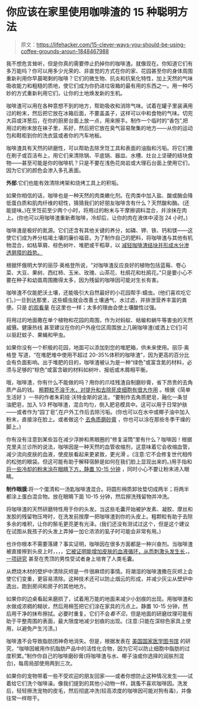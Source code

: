 # 你应该在家里使用咖啡渣的 15 种聪明方法

> 原文：<https://lifehacker.com/15-clever-ways-you-should-be-using-coffee-grounds-aroun-1848467988>

我不想危言耸听，但是你真的需要停止扔掉你的咖啡渣。就像现在。你知道它们有多万能吗？你可以用多少光荣的、非直觉的方式在你的家、花园甚至你的身体周围重新利用你早晨喝剩的咖啡？它们的微生物、抗炎和抗氧化特性，加上天然的气味吸收能力和粗糙的质地，使它们成为你扔进垃圾箱的最有用的东西之一。用一种巧妙的方式重新利用它们，让你的土地焕发新的生机。

咖啡渣可以用在各种意想不到的地方，帮助吸收和消除气味。试着在罐子里装满用过的粉末，然后把它放在冰箱后面，不要盖盖子，这样可以中和食物的气味。切完大蒜或洋葱后，在你的厨房台面上放一点，用来擦手。制作一个临时的“香包”,把用过的粉末放在袜子里，系好，然后把它放在臭气容易聚集的地方——从你的运动包和鞋柜到你的洗衣篮或者你的汽车地板。

咖啡渣具有天然的研磨性，可以帮助去除烹饪工具和表面的油脂和污垢。将它们撒在刷子或百洁布上，用它们来清除锅、平底锅、器皿、水槽、灶台上坚硬的结块食物——甚至可能是你的咖啡机？只是不要在浅色花岗岩或大理石台面上使用它们，因为它们的颜色会渗入多孔表面。

**外部**:它们也能有效清除烤架和烧烤工具上的积垢。

如果你相信的话，咖啡也是一种天然的肉类嫩化剂。在肉类中加入盐、酸或酶会降低蛋白质和肌肉纤维的韧性，猜猜我们的好朋友咖啡含有什么？天然酸和酶。(还能提味。)在烹饪前至少两个小时，将用过的粉末与干摩擦调料混合，并涂抹在肉上。(你也可以用咖啡渣重新煮咖啡，冷却后，让你的肉在液体中浸泡 24 小时。)

咖啡渣是极好的氮源。它们还含有其他关键的养分，如磷、钾、铁、钙和镁——这使它们成为养分枯竭土壤的廉价福音。为了制作自己的肥料，将咖啡渣与其他有机物混合，如枯草屑、棕色树叶、堆肥或干稻草，以 [减轻咖啡渣结块并形成水分渗透屏障的趋势。](https://www.growveg.com/guides/a-common-sense-guide-to-using-coffee-grounds-in-the-garden/) 

根据怀俄明大学的丽莎·奥格登所说，“对咖啡渣反应良好的植物包括蓝莓、卷心菜、大豆、果树、西红柿、玉米、玫瑰、山茶花、杜鹃花和杜鹃花。”只是要小心不要在种子和幼苗周围撒得太多，因为残留的咖啡因可能对生长有害。

咖啡渣不仅能肥沃土壤，还能吸引大自然最好的小花园帮手:蠕虫。(他们喜欢吃它们。)一旦到达那里，这些蠕虫就会改善土壤通气、水过滤，并排泄营养丰富的粪便。只是 [的观看量](https://homeguides.sfgate.com/worms-eat-coffee-grounds-103941.html) 在这里也一样；太多的理由会使土壤酸性过强。

将用过的地面撒在单个植物和花园的周围，作为对蚂蚁、蛞蝓和蜗牛等害虫的天然威慑。健康热线 甚至建议在你的户外座位区周围放上几碗咖啡渣(或洒上它们)可以驱赶蚊子、果蝇和甲虫。

如果你没有一个积极的花园，地面可以添加到您的堆肥箱，供未来使用。丽莎·奥格登 写道，“在堆肥堆中使用不超过 20-35%体积的咖啡渣”，因为更高的百分比会有负面影响。出于堆肥的目的，咖啡渣被认为是一种“绿色”或富含氮的材料，必须与足够的“棕色”或富含碳的材料如树叶、报纸或木屑相平衡。

哦，咖啡渣，你有什么不能做的吗？用你的爪哇残渣自制磨砂膏，省下昂贵的去角质产品的钱。 [粗颗粒不溶于水，对提升和去除死皮细胞有很大作用](https://www.medicalnewstoday.com/articles/322875#reducing-puffy-eyes) 。根据《简单生活好 》一书的作者朱莉娅·沃特金斯的说法，“要制作去角质肥皂，融化一条甘油肥皂，加入 1/3 杯咖啡渣，混合均匀，倒入肥皂模具中。这可以用于日常护肤——或者作为“园丁皂”,在户外工作后去除污垢。(你也可以在水中或椰子油中加入粉末，直接涂在脸上。或者做这个 [去角质磨砂膏](https://www.medicalnewstoday.com/articles/322875#reducing-puffy-eyes) ，你也可以涂在那些冬季干燥的脚上。)

你有没有注意到某些旨在减少浮肿和黑眼圈的“修复滚筒”里有什么？咖啡因！根据克里夫兰诊所的说法，咖啡因是一种天然的血管收缩剂，这意味着它会收缩血管，减少流向皮肤的血液，使皮肤看起来更紧致，更光滑 。(注意:它不会修复世代相传的松弛的眼袋。但这可能有助于解释宿醉是如何在我们脸上显现出来的。)用手指和 [将一些冷却的粉末涂在眼睛下方，静置 10-15 分钟](https://www.wikihow.com/Reduce-Eye-Bags-with-Coffee-Grounds) ，同时小心不要让粉末进入眼睛。

**制作眼膜**:将一个蛋清和一汤匙咖啡渣混合。将圆形棉质卸妆垫切成两半；将两半都涂上蛋白混合物。放在眼睛下面 10-15 分钟，然后擦洗残留物并冲洗。

将咖啡渣的天然研磨特性用于你的头发。当这些毛囊开始被护发素、凝胶、摩丝和发胶的残留物压垮时，在洗发前按摩一把咖啡渣到你的头皮上。粗颗粒有助于去除多余的堆积，让你的鬃毛更亮更有光泽。(我们还没有测试过这个，但是这个建议在试图从我孩子的头发上弄掉一加仑浓浓的虱子时可能会非常有用。)

也许你根本不需要落建？事实证明，咖啡因在很多方面都是一种兴奋剂。当咖啡渣被直接擦到头皮上时，，，，[它被证明能增加皮肤的血液循环，从而刺激头发生长](https://pubmed.ncbi.nlm.nih.gov/23075568/)，。 [一项研究](https://www.ncbi.nlm.nih.gov/pmc/articles/PMC3358932/) 甚至在秃顶的男性受试者身上培育了人类毛囊。

从燃烧木材的壁炉中清除灰烬是一件很麻烦的事情。将潮湿的咖啡渣撒在灰烬上会使它们变重，更容易清除。这种技术还可以防止烟云的形成，并减少灰尘从壁炉中逸出，跑到房间和房子的其他地方。

如果你的边桌看起来磨损了，试着用万能的地面来减少小划痕的出现。用咖啡渣和水做成浓稠的糊状，然后用棉签把它们涂在家具的污点上。静置 10-15 分钟，然后用干净的抹布擦拭。必要时重复。它们不会*看不见*，但是地面的研磨纹理可能有助于平整周围的表面，最大限度地减少划痕的出现。(注意:只能在深棕色家具上使用，以避免产生污渍。)

咖啡渣不会导致脂肪团神奇地消失。但是，根据发表在 [美国国家医学图书馆](https://pubmed.ncbi.nlm.nih.gov/23075568/) 的研究，“咖啡因被用作抗脂肪产品中的活性化合物，因为它可以防止细胞中脂肪的过度积累。”制作你自己的咖啡磨砂膏(将咖啡渣与水、椰子油或你选择的润肤剂混合)，每周局部使用两到三次。

如果你的宠物带着一些不受欢迎的朋友回家——或者你想防止这种情况发生——试着给它们洗个咖啡澡。像我们提到的其他小动物一样，跳蚤不喜欢咖啡因。洗发后，轻轻擦洗宠物的皮毛，然后彻底冲洗(较高浓度的咖啡因可能对狗有毒)，并像往常一样晾干。